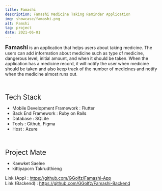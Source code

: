 ```yaml
---
title: Famashi
description: Famashi Medicine Taking Reminder Application
img: showcase/famashi.png
alt: Famshi
tag: project
date: 2021-06-01
---
```


<b style="font-size:1.3em"> Famashi </b> is an application that helps users about taking medicine. The users can add information about medicine such as type of medicine, dangerous level, initial amount, and when it should be taken. When the application has a medicine record, it will notify the user when medicine should be taken and also keep track of the number of medicines and notify when the medicine almost runs out.

<br/>
<p style="font-size:1.6em;margin-bottom:2%">Tech Stack</p>

- Mobile Development Framework : Flutter
- Back End Framework : Ruby on Rails
- Database : SQLite
- Tools : Github, Figma
- Host : Azure
<br/>

<p style="font-size:1.6em;margin-bottom:2%">Project Mate</p>

- Kaewket Saelee
- kittiyaporn Takrudthieng

Link (App) : https://github.com/GGolfz/Famashi-App <br/>
Link (Backend) : https://github.com/GGolfz/Famashi-Backend
 
